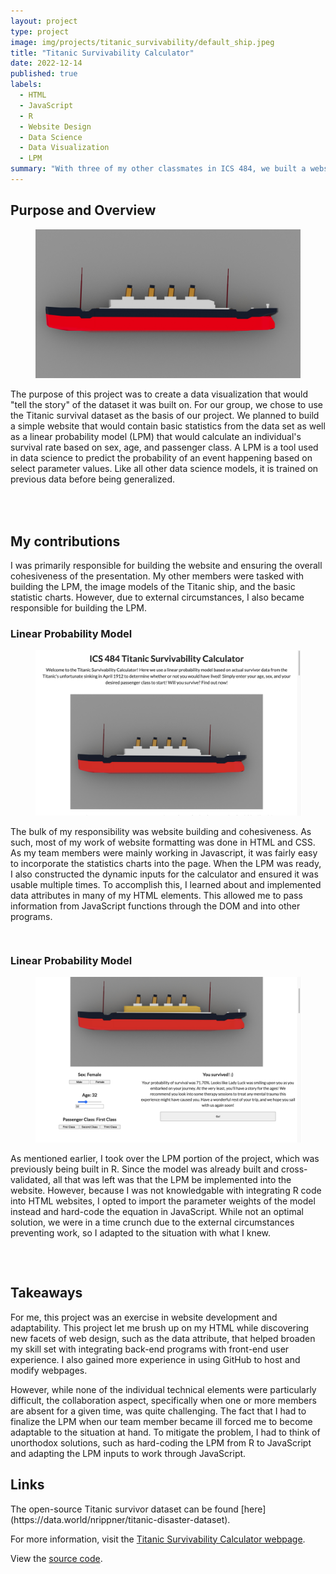 ```yaml
---
layout: project
type: project
image: img/projects/titanic_survivability/default_ship.jpeg
title: "Titanic Survivability Calculator"
date: 2022-12-14
published: true
labels:
  - HTML
  - JavaScript
  - R
  - Website Design
  - Data Science
  - Data Visualization
  - LPM
summary: "With three of my other classmates in ICS 484, we built a website that would calculate an individual's survival rate had they been on the Titanic when it sunk (April 1912)."
---
```

<div style="height:500px;">
<h2>Purpose and Overview</h2>
<div>
  <figure class="figure w-40 float-start m-2">
    <img class="img-fluid" src="../img/projects/titanic_survivability/default_ship.jpeg" alt="Default Ship JPEG">
  </figure>
  <p>The purpose of this project was to create a data visualization that would "tell the story" of the dataset it was built on. For our group, we chose to use the Titanic survival dataset as the basis of our project. We planned to build a simple website that would contain basic statistics from the data set as well as a linear probability model (LPM) that would calculate an individual's survival rate based on sex, age, and passenger class. A LPM is a tool used in data science to predict the probability of an event happening based on select parameter values. Like all other data science models, it is trained on previous data before being generalized.
</p>
</div>
</div>

<h2>My contributions</h2>
I was primarily responsible for building the website and ensuring the overall cohesiveness of the presentation. My other members were tasked with building the LPM, the image models of the Titanic ship, and the basic statistic charts. However, due to external circumstances, I also became responsible for building the LPM.

<div style="height:500px;">
<h3>Linear Probability Model</h3>
<div>
  <figure class="figure w-40 float-end m-2">
    <img class="img-fluid" src="../img/projects/titanic_survivability/titanic_survival_website.png" alt="Website Screenshot">
  </figure>
  <p>The bulk of my responsibility was website building and cohesiveness. As such, most of my work of website formatting was done in HTML and CSS. As my team members were mainly working in Javascript, it was fairly easy to incorporate the statistics charts into the page. When the LPM was ready, I also constructed the dynamic inputs for the calculator and ensured it was usable multiple times. To accomplish this, I learned about and implemented data attributes in many of my HTML elements. This allowed me to pass information from JavaScript functions through the DOM and into other programs.
</p>
</div>
</div>

<div style="height:500px;">
<h3>Linear Probability Model</h3>
<div>
  <figure class="figure w-40 float-end m-2">
    <img class="img-fluid" src="../img/projects/titanic_survivability/titanic_LPM_calculator.png" alt="Titanic LPM Calculator">
  </figure>
  <p>As mentioned earlier, I took over the LPM portion of the project, which was previously being built in R. Since the model was already built and cross-validated, all that was left was that the LPM be implemented into the website. However, because I was not knowledgable with integrating R code into HTML websites, I opted to import the parameter weights of the model instead and hard-code the equation in JavaScript. While not an optimal solution, we were in a time crunch due to the external circumstances preventing work, so I adapted to the situation with what I knew.
</p>
</div>
</div>

<h2>Takeaways</h2>
For me, this project was an exercise in website development and adaptability. This project let me brush up on my HTML while discovering new facets of web design, such as the data attribute, that helped broaden my skill set with integrating back-end programs with front-end user experience. I also gained more experience in using GitHub to host and modify webpages.

However, while none of the individual technical elements were particularly difficult, the collaboration aspect, specifically when one or more members are absent for a given time, was quite challenging. The fact that I had to finalize the LPM when our team member became ill forced me to become adaptable to the situation at hand. To mitigate the problem, I had to think of unorthodox solutions, such as hard-coding the LPM from R to JavaScript and adapting the LPM inputs to work through JavaScript.

<h2>Links</h2>
The open-source Titanic survivor dataset can be found [here](https://data.world/nrippner/titanic-disaster-dataset).

For more information, visit the [Titanic Survivability Calculator webpage](https://jeremiah-dy.github.io/484_final_project/).

View the [source code](https://github.com/jeremiah-dy/484_final_project).

